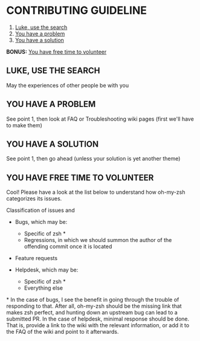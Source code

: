 # CONTRIBUTING GUIDELINE

1. [Luke, use the search](#luke-use-the-search)
2. [You have a problem](#you-have-a-problem)
3. [You have a solution](#you-have-a-solution)

**BONUS:** [You have free time to volunteer](#you-have-free-time-to-volunteer)

## LUKE, USE THE SEARCH

May the experiences of other people be with you


## YOU HAVE A PROBLEM

See point 1, then look at FAQ or Troubleshooting wiki pages (first we'll have to make them)


## YOU HAVE A SOLUTION

See point 1, then go ahead (unless your solution is yet another theme)


## YOU HAVE FREE TIME TO VOLUNTEER

Cool! Please have a look at the list below to understand how oh-my-zsh categorizes its issues.

Classification of issues and

- Bugs, which may be:
  - Specific of zsh \*
  - Regressions, in which we should summon the author of the offending commit once it is located

- Feature requests

- Helpdesk, which may be:
  - Specific of zsh \*
  - Everything else

\* In the case of bugs, I see the benefit in going through the trouble of responding to that. After all, oh-my-zsh should be the missing link that makes zsh perfect, and hunting down an upstream bug can lead to a submitted PR.
In the case of helpdesk, minimal response should be done. That is, provide a link to the wiki with the relevant information, or
add it to the FAQ of the wiki and point to it afterwards.
